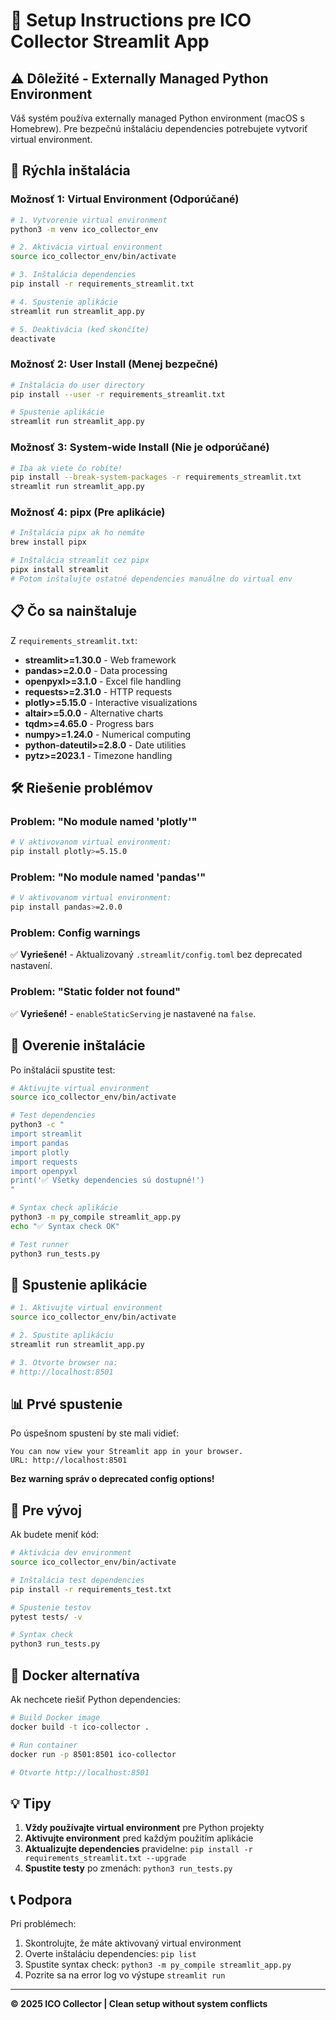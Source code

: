 # 🚀 Setup Instructions pre ICO Collector Streamlit App

## ⚠️ Dôležité - Externally Managed Python Environment

Váš systém používa externally managed Python environment (macOS s Homebrew). Pre bezpečnú inštaláciu dependencies potrebujete vytvoriť virtual environment.

## 🔧 Rýchla inštalácia

### Možnosť 1: Virtual Environment (Odporúčané)
```bash
# 1. Vytvorenie virtual environment
python3 -m venv ico_collector_env

# 2. Aktivácia virtual environment
source ico_collector_env/bin/activate

# 3. Inštalácia dependencies
pip install -r requirements_streamlit.txt

# 4. Spustenie aplikácie
streamlit run streamlit_app.py

# 5. Deaktivácia (keď skončíte)
deactivate
```

### Možnosť 2: User Install (Menej bezpečné)
```bash
# Inštalácia do user directory
pip install --user -r requirements_streamlit.txt

# Spustenie aplikácie
streamlit run streamlit_app.py
```

### Možnosť 3: System-wide Install (Nie je odporúčané)
```bash
# Iba ak viete čo robíte!
pip install --break-system-packages -r requirements_streamlit.txt
streamlit run streamlit_app.py
```

### Možnosť 4: pipx (Pre aplikácie)
```bash
# Inštalácia pipx ak ho nemáte
brew install pipx

# Inštalácia streamlit cez pipx
pipx install streamlit
# Potom inštalujte ostatné dependencies manuálne do virtual env
```

## 📋 Čo sa nainštaluje

Z `requirements_streamlit.txt`:
- **streamlit>=1.30.0** - Web framework
- **pandas>=2.0.0** - Data processing  
- **openpyxl>=3.1.0** - Excel file handling
- **requests>=2.31.0** - HTTP requests
- **plotly>=5.15.0** - Interactive visualizations
- **altair>=5.0.0** - Alternative charts
- **tqdm>=4.65.0** - Progress bars
- **numpy>=1.24.0** - Numerical computing
- **python-dateutil>=2.8.0** - Date utilities
- **pytz>=2023.1** - Timezone handling

## 🛠️ Riešenie problémov

### Problem: "No module named 'plotly'"
```bash
# V aktivovanom virtual environment:
pip install plotly>=5.15.0
```

### Problem: "No module named 'pandas'"
```bash
# V aktivovanom virtual environment:
pip install pandas>=2.0.0
```

### Problem: Config warnings
✅ **Vyriešené!** - Aktualizovaný `.streamlit/config.toml` bez deprecated nastavení.

### Problem: "Static folder not found"
✅ **Vyriešené!** - `enableStaticServing` je nastavené na `false`.

## 🎯 Overenie inštalácie

Po inštalácii spustite test:
```bash
# Aktivujte virtual environment
source ico_collector_env/bin/activate

# Test dependencies
python3 -c "
import streamlit
import pandas
import plotly
import requests
import openpyxl
print('✅ Všetky dependencies sú dostupné!')
"

# Syntax check aplikácie  
python3 -m py_compile streamlit_app.py
echo "✅ Syntax check OK"

# Test runner
python3 run_tests.py
```

## 🚀 Spustenie aplikácie

```bash
# 1. Aktivujte virtual environment
source ico_collector_env/bin/activate

# 2. Spustite aplikáciu
streamlit run streamlit_app.py

# 3. Otvorte browser na:
# http://localhost:8501
```

## 📊 Prvé spustenie

Po úspešnom spustení by ste mali vidieť:
```
You can now view your Streamlit app in your browser.
URL: http://localhost:8501
```

**Bez warning správ o deprecated config options!**

## 🔄 Pre vývoj

Ak budete meniť kód:

```bash
# Aktivácia dev environment
source ico_collector_env/bin/activate

# Inštalácia test dependencies
pip install -r requirements_test.txt

# Spustenie testov
pytest tests/ -v

# Syntax check
python3 run_tests.py
```

## 🐳 Docker alternatíva

Ak nechcete riešiť Python dependencies:

```bash
# Build Docker image
docker build -t ico-collector .

# Run container
docker run -p 8501:8501 ico-collector

# Otvorte http://localhost:8501
```

## 💡 Tipy

1. **Vždy používajte virtual environment** pre Python projekty
2. **Aktivujte environment** pred každým použitím aplikácie
3. **Aktualizujte dependencies** pravidelne: `pip install -r requirements_streamlit.txt --upgrade`
4. **Spustite testy** po zmenách: `python3 run_tests.py`

## 📞 Podpora

Pri problémech:
1. Skontrolujte, že máte aktivovaný virtual environment
2. Overte inštaláciu dependencies: `pip list`
3. Spustite syntax check: `python3 -m py_compile streamlit_app.py`
4. Pozrite sa na error log vo výstupe `streamlit run`

---

**© 2025 ICO Collector | Clean setup without system conflicts**
